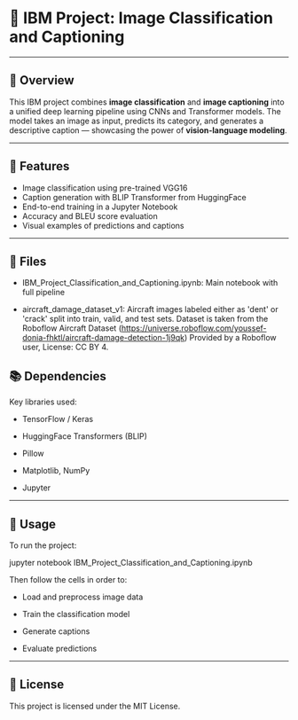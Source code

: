 # 🧠 IBM Project: Image Classification and Captioning

---

## 📌 Overview

This IBM project combines **image classification** and **image captioning** into a unified deep learning pipeline using CNNs and Transformer models. The model takes an image as input, predicts its category, and generates a descriptive caption — showcasing the power of **vision-language modeling**.

---

## 🚀 Features

- Image classification using pre-trained VGG16
- Caption generation with BLIP Transformer from HuggingFace
- End-to-end training in a Jupyter Notebook
- Accuracy and BLEU score evaluation
- Visual examples of predictions and captions

---

## 📁 Files

- IBM_Project_Classification_and_Captioning.ipynb: Main notebook with full pipeline

- aircraft_damage_dataset_v1: Aircraft images labeled either as 'dent' or 'crack' split into train, valid, and test sets. Dataset is taken from the Roboflow Aircraft Dataset (https://universe.roboflow.com/youssef-donia-fhktl/aircraft-damage-detection-1j9qk) Provided by a Roboflow user, License: CC BY 4.

## 📚 Dependencies

Key libraries used:

- TensorFlow / Keras

- HuggingFace Transformers (BLIP)

- Pillow

- Matplotlib, NumPy

- Jupyter

---

## 🧪 Usage
To run the project:

jupyter notebook IBM_Project_Classification_and_Captioning.ipynb

Then follow the cells in order to:

- Load and preprocess image data

- Train the classification model

- Generate captions

- Evaluate predictions

---

## 📄 License

This project is licensed under the MIT License.
